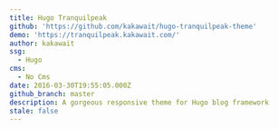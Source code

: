```yaml
---
title: Hugo Tranquilpeak
github: 'https://github.com/kakawait/hugo-tranquilpeak-theme'
demo: 'https://tranquilpeak.kakawait.com/'
author: kakawait
ssg:
  - Hugo
cms:
  - No Cms
date: 2016-03-30T19:55:05.000Z
github_branch: master
description: A gorgeous responsive theme for Hugo blog framework
stale: false
---
```

